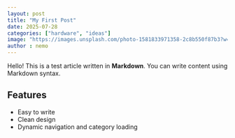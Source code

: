 ```yaml
---
layout: post
title: "My First Post"
date: 2025-07-28
categories: ["hardware", "ideas"]
image: "https://images.unsplash.com/photo-1581833971358-2c8b550f87b3?w=400&h=300&fit=crop"
author : nemo
---
```


Hello! This is a test article written in **Markdown**. You can write content using Markdown syntax.

## Features

- Easy to write
- Clean design
- Dynamic navigation and category loading

